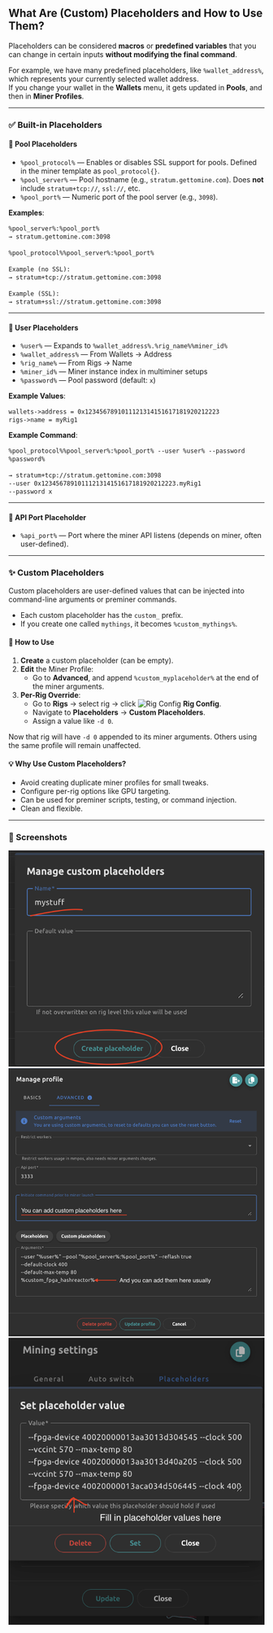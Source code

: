 ## What Are (Custom) Placeholders and How to Use Them?

Placeholders can be considered **macros** or **predefined variables** that you can change in certain inputs **without modifying the final command**.

For example, we have many predefined placeholders, like `%wallet_address%`, which represents your currently selected wallet address.  
If you change your wallet in the **Wallets** menu, it gets updated in **Pools**, and then in **Miner Profiles**.

---

### ✅ Built-in Placeholders

#### 🔹 Pool Placeholders

- `%pool_protocol%` — Enables or disables SSL support for pools. Defined in the miner template as `pool_protocol{}`.
- `%pool_server%` — Pool hostname (e.g., `stratum.gettomine.com`). Does **not** include `stratum+tcp://`, `ssl://`, etc.
- `%pool_port%` — Numeric port of the pool server (e.g., `3098`).

**Examples**:

```
%pool_server%:%pool_port%
→ stratum.gettomine.com:3098

%pool_protocol%%pool_server%:%pool_port%

Example (no SSL):
→ stratum+tcp://stratum.gettomine.com:3098

Example (SSL):
→ stratum+ssl://stratum.gettomine.com:3098
```

---

#### 🔹 User Placeholders

- `%user%` — Expands to `%wallet_address%.%rig_name%%miner_id%`
- `%wallet_address%` — From Wallets → Address
- `%rig_name%` — From Rigs → Name
- `%miner_id%` — Miner instance index in multiminer setups
- `%password%` — Pool password (default: `x`)

**Example Values**:

```
wallets->address = 0x1234567891011121314151617181920212223
rigs->name = myRig1
```

**Example Command**:

```
%pool_protocol%%pool_server%:%pool_port% --user %user% --password %password%

→ stratum+tcp://stratum.gettomine.com:3098
--user 0x1234567891011121314151617181920212223.myRig1
--password x
```

---

#### 🔹 API Port Placeholder

- `%api_port%` — Port where the miner API listens (depends on miner, often user-defined).

---

### ✨ Custom Placeholders

Custom placeholders are user-defined values that can be injected into command-line arguments or preminer commands.

- Each custom placeholder has the `custom_` prefix.
- If you create one called `mythings`, it becomes `%custom_mythings%`.

#### 🔧 How to Use

1. **Create** a custom placeholder (can be empty).
2. **Edit** the Miner Profile:
   - Go to **Advanced**, and append `%custom_myplaceholder%` at the end of the miner arguments.
3. **Per-Rig Override**:
   - Go to **Rigs** → select rig → click ![Rig Config](https://img.icons8.com/fluency/24/maintenance.png) **Rig Config**.
   - Navigate to **Placeholders** → **Custom Placeholders**.
   - Assign a value like `-d 0`.

Now that rig will have `-d 0` appended to its miner arguments. Others using the same profile will remain unaffected.

#### 💡 Why Use Custom Placeholders?

- Avoid creating duplicate miner profiles for small tweaks.
- Configure per-rig options like GPU targeting.
- Can be used for preminer scripts, testing, or command injection.
- Clean and flexible.

---

### 📸 Screenshots

![Profile](/imgs/custom1.png)  
![Profile](/imgs/custom2.png)  
![Profile](/imgs/custom3.png)

